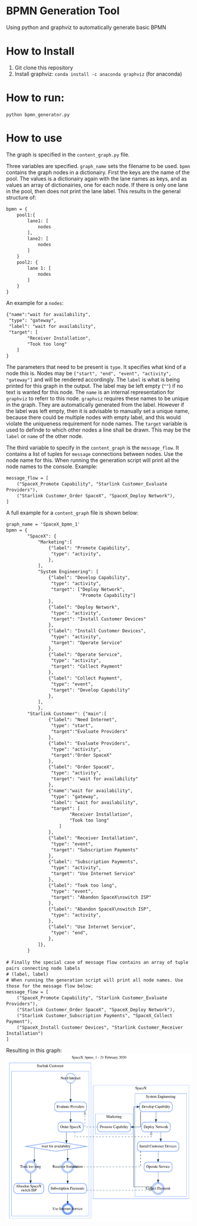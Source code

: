# BPMN Generation Tool
Using python and graphviz to automatically generate basic BPMN

# How to Install
1.  Git clone this repository
2.  Install graphviz: `conda install -c anaconda graphviz` (for anaconda)

# How to run:
`python bpmn_generator.py`

# How to use
The graph is specified in the `content_graph.py` file.

Three variables are specified. `graph_name` sets the filename to be used.
`bpmn` contains the graph nodes in a dictionairy. First the keys are the name of the pool. The values is a dictionairy again with the lane names as keys, and as values an array of dictionairies, one for each node. If there is only one lane in the pool, then does not print the lane label.
This results in the general structure of:
```
bpmn = {
    pool1:{
        lane1: [
            nodes
        ],
        lane2: [
            nodes
        ]
    }
    pool2: {
        lane 1: [
            nodes
        ]
    }
}
```

An example for a `nodes`:

```
{"name":"wait for availability",
 "type": "gateway",
 "label": "wait for availability",
 "target": [
        "Receiver Installation",
        "Took too long"
    ]
}
```
The parameters that need to be present is `type`. It specifies what kind of a node this is. Nodes may be `["start", "end", "event", "activity", "gateway"]` and will be rendered accordingly.
The `label` is what is being printed for this graph in the output. The label may be left empty (`""`) if no text is wanted for this node.
The `name` is an internal representation for `graphviz` to referr to this node. `graphviz` requires these names to be unique in the graph. They are automatically generated from the label. However if the label was left empty, then it is advisable to manually set a unique name, because there could be multiple nodes with empty label, and this would violate the uniqueness requirement for node names.
The `target` variable is used to definde to which other nodes a line shall be drawn. This may be the `label` or `name` of the other node.

The third variable to specify in the `content_graph` is the `message_flow`. It contains a list of tuples for `message` connections between nodes. Use the node name for this. When running the generation script will print all the node names to the console.
Example:
```
message_flow = [
    ("SpaceX_Promote Capability", "Starlink Customer_Evaluate Providers"),
    ("Starlink Customer_Order SpaceX", "SpaceX_Deploy Network"),
]
```

A full example for a `content_graph` file is shown below:

```
graph_name = 'SpaceX_bpmn_1'
bpmn = {
        "SpaceX": {
            "Marketing":[
                {"label": "Promote Capability",
                 "type": "activity",
                },
            ],
            "System Engineering": [
                {"label": "Develop Capability",
                 "type": "activity",
                 "target": ["Deploy Network",
                            "Promote Capability"]
                },
                {"label": "Deploy Network",
                 "type": "activity",
                 "target": "Install Customer Devices"
                },
                {"label": "Install Customer Devices",
                 "type": "activity",
                 "target": "Operate Service"
                },
                {"label": "Operate Service",
                 "type": "activity",
                 "target": "Collect Payment"
                },
                {"label": "Collect Payment",
                 "type": "event",
                 "target": "Develop Capability"
                },
            ],
            },
        "Starlink Customer": {"main":[
                {"label": "Need Internet",
                 "type": "start",
                 "target":"Evaluate Providers"
                },
                {"label": "Evaluate Providers",
                 "type": "activity",
                 "target":"Order SpaceX"
                },
                {"label": "Order SpaceX",
                 "type": "activity",
                 "target": "wait for availability"
                },
                {"name":"wait for availability",
                 "type": "gateway",
                 "label": "wait for availability",
                 "target": [
                        "Receiver Installation",
                        "Took too long"
                    ]
                },
                {"label": "Receiver Installation",
                 "type": "event",
                 "target": "Subscription Payments"
                },
                {"label": "Subscription Payments",
                 "type": "activity",
                 "target": "Use Internet Service"
                },
                {"label": "Took too long",
                 "type": "event",
                 "target": "Abandon SpaceX\nswitch ISP"
                },
                {"label": "Abandon SpaceX\nswitch ISP",
                 "type": "activity",
                },
                {"label": "Use Internet Service",
                 "type": "end",
                },
            ]},
        }

# Finally the special case of message flow contains an array of tuple pairs connecting node labels
# (label, label)
# When running the generation script will print all node names. Use those for the message flow below:
message_flow = [
    ("SpaceX_Promote Capability", "Starlink Customer_Evaluate Providers"),
    ("Starlink Customer_Order SpaceX", "SpaceX_Deploy Network"),
    ("Starlink Customer_Subscription Payments", "SpaceX_Collect Payment"),
    ("SpaceX_Install Customer Devices", "Starlink Customer_Receiver Installation")
]
```

Resulting in this graph:
![Example output](https://github.com/maximsachs/bpmn_graphviz_generator/blob/master/output/SpaceX_bpmn_1_21-February-2020.png "Example Output")